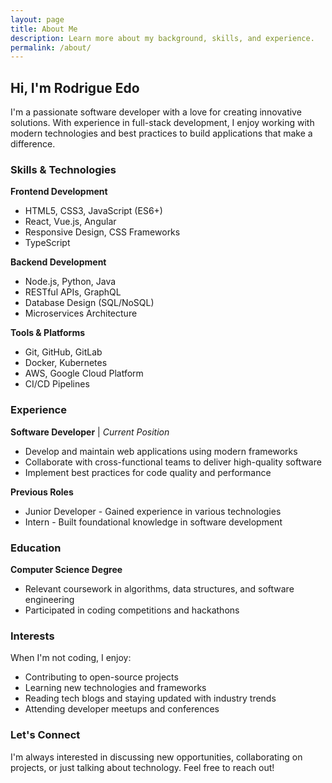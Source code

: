 ```yaml
---
layout: page
title: About Me
description: Learn more about my background, skills, and experience.
permalink: /about/
---
```

<!-- s -->
## Hi, I'm Rodrigue Edo


I'm a passionate software developer with a love for creating innovative solutions. With experience in full-stack development, I enjoy working with modern technologies and best practices to build applications that make a difference.


### Skills & Technologies

**Frontend Development**
- HTML5, CSS3, JavaScript (ES6+)
- React, Vue.js, Angular
- Responsive Design, CSS Frameworks
- TypeScript

**Backend Development**
- Node.js, Python, Java
- RESTful APIs, GraphQL
- Database Design (SQL/NoSQL)
- Microservices Architecture

**Tools & Platforms**
- Git, GitHub, GitLab
- Docker, Kubernetes
- AWS, Google Cloud Platform
- CI/CD Pipelines

### Experience

**Software Developer** | *Current Position*
- Develop and maintain web applications using modern frameworks
- Collaborate with cross-functional teams to deliver high-quality software
- Implement best practices for code quality and performance

**Previous Roles**
- Junior Developer - Gained experience in various technologies
- Intern - Built foundational knowledge in software development

### Education

**Computer Science Degree**
- Relevant coursework in algorithms, data structures, and software engineering
- Participated in coding competitions and hackathons

### Interests

When I'm not coding, I enjoy:
- Contributing to open-source projects
- Learning new technologies and frameworks
- Reading tech blogs and staying updated with industry trends
- Attending developer meetups and conferences

### Let's Connect

I'm always interested in discussing new opportunities, collaborating on projects, or just talking about technology. Feel free to reach out!